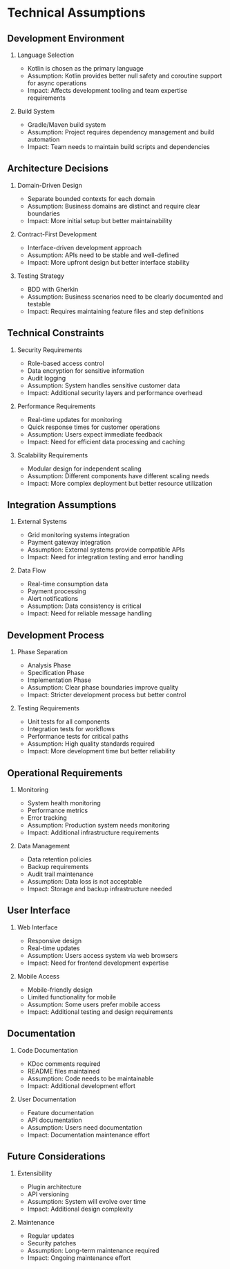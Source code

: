 # Technical Assumptions

## Development Environment
1. Language Selection
   - Kotlin is chosen as the primary language
   - Assumption: Kotlin provides better null safety and coroutine support for async operations
   - Impact: Affects development tooling and team expertise requirements

2. Build System
   - Gradle/Maven build system
   - Assumption: Project requires dependency management and build automation
   - Impact: Team needs to maintain build scripts and dependencies

## Architecture Decisions
1. Domain-Driven Design
   - Separate bounded contexts for each domain
   - Assumption: Business domains are distinct and require clear boundaries
   - Impact: More initial setup but better maintainability

2. Contract-First Development
   - Interface-driven development approach
   - Assumption: APIs need to be stable and well-defined
   - Impact: More upfront design but better interface stability

3. Testing Strategy
   - BDD with Gherkin
   - Assumption: Business scenarios need to be clearly documented and testable
   - Impact: Requires maintaining feature files and step definitions

## Technical Constraints
1. Security Requirements
   - Role-based access control
   - Data encryption for sensitive information
   - Audit logging
   - Assumption: System handles sensitive customer data
   - Impact: Additional security layers and performance overhead

2. Performance Requirements
   - Real-time updates for monitoring
   - Quick response times for customer operations
   - Assumption: Users expect immediate feedback
   - Impact: Need for efficient data processing and caching

3. Scalability Requirements
   - Modular design for independent scaling
   - Assumption: Different components have different scaling needs
   - Impact: More complex deployment but better resource utilization

## Integration Assumptions
1. External Systems
   - Grid monitoring systems integration
   - Payment gateway integration
   - Assumption: External systems provide compatible APIs
   - Impact: Need for integration testing and error handling

2. Data Flow
   - Real-time consumption data
   - Payment processing
   - Alert notifications
   - Assumption: Data consistency is critical
   - Impact: Need for reliable message handling

## Development Process
1. Phase Separation
   - Analysis Phase
   - Specification Phase
   - Implementation Phase
   - Assumption: Clear phase boundaries improve quality
   - Impact: Stricter development process but better control

2. Testing Requirements
   - Unit tests for all components
   - Integration tests for workflows
   - Performance tests for critical paths
   - Assumption: High quality standards required
   - Impact: More development time but better reliability

## Operational Requirements
1. Monitoring
   - System health monitoring
   - Performance metrics
   - Error tracking
   - Assumption: Production system needs monitoring
   - Impact: Additional infrastructure requirements

2. Data Management
   - Data retention policies
   - Backup requirements
   - Audit trail maintenance
   - Assumption: Data loss is not acceptable
   - Impact: Storage and backup infrastructure needed

## User Interface
1. Web Interface
   - Responsive design
   - Real-time updates
   - Assumption: Users access system via web browsers
   - Impact: Need for frontend development expertise

2. Mobile Access
   - Mobile-friendly design
   - Limited functionality for mobile
   - Assumption: Some users prefer mobile access
   - Impact: Additional testing and design requirements

## Documentation
1. Code Documentation
   - KDoc comments required
   - README files maintained
   - Assumption: Code needs to be maintainable
   - Impact: Additional development effort

2. User Documentation
   - Feature documentation
   - API documentation
   - Assumption: Users need documentation
   - Impact: Documentation maintenance effort

## Future Considerations
1. Extensibility
   - Plugin architecture
   - API versioning
   - Assumption: System will evolve over time
   - Impact: Additional design complexity

2. Maintenance
   - Regular updates
   - Security patches
   - Assumption: Long-term maintenance required
   - Impact: Ongoing maintenance effort